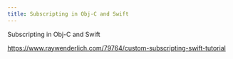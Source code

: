 ```yaml
---
title: Subscripting in Obj-C and Swift
---
```


Subscripting in Obj-C and Swift

https://www.raywenderlich.com/79764/custom-subscripting-swift-tutorial